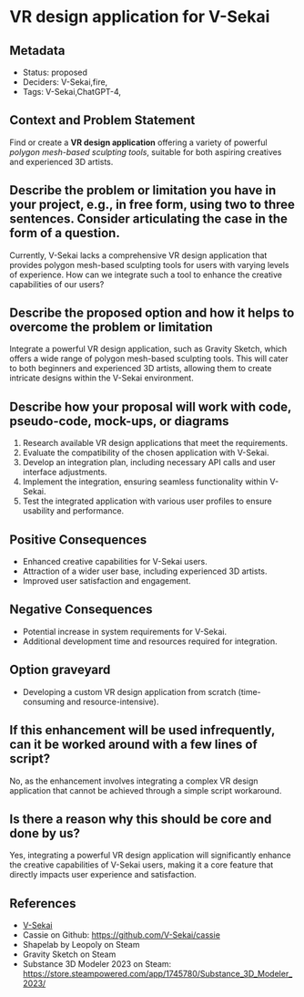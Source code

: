 # VR design application for V-Sekai

## Metadata

- Status: proposed <!-- draft | proposed | rejected | accepted | deprecated | superseded by -->
- Deciders: V-Sekai,fire,
- Tags: V-Sekai,ChatGPT-4,

## Context and Problem Statement

Find or create a **VR design application** offering a variety of powerful _polygon mesh-based sculpting tools_, suitable for both aspiring creatives and experienced 3D artists.

## Describe the problem or limitation you have in your project, e.g., in free form, using two to three sentences. Consider articulating the case in the form of a question.

Currently, V-Sekai lacks a comprehensive VR design application that provides polygon mesh-based sculpting tools for users with varying levels of experience. How can we integrate such a tool to enhance the creative capabilities of our users?

## Describe the proposed option and how it helps to overcome the problem or limitation

Integrate a powerful VR design application, such as Gravity Sketch, which offers a wide range of polygon mesh-based sculpting tools. This will cater to both beginners and experienced 3D artists, allowing them to create intricate designs within the V-Sekai environment.

## Describe how your proposal will work with code, pseudo-code, mock-ups, or diagrams

1. Research available VR design applications that meet the requirements.
2. Evaluate the compatibility of the chosen application with V-Sekai.
3. Develop an integration plan, including necessary API calls and user interface adjustments.
4. Implement the integration, ensuring seamless functionality within V-Sekai.
5. Test the integrated application with various user profiles to ensure usability and performance.

## Positive Consequences

- Enhanced creative capabilities for V-Sekai users.
- Attraction of a wider user base, including experienced 3D artists.
- Improved user satisfaction and engagement.

## Negative Consequences

- Potential increase in system requirements for V-Sekai.
- Additional development time and resources required for integration.

## Option graveyard

- Developing a custom VR design application from scratch (time-consuming and resource-intensive).

## If this enhancement will be used infrequently, can it be worked around with a few lines of script?

No, as the enhancement involves integrating a complex VR design application that cannot be achieved through a simple script workaround.

## Is there a reason why this should be core and done by us?

Yes, integrating a powerful VR design application will significantly enhance the creative capabilities of V-Sekai users, making it a core feature that directly impacts user experience and satisfaction.

## References

- [V-Sekai](https://v-sekai.org/)
- Cassie on Github: https://github.com/V-Sekai/cassie
- Shapelab by Leopoly on Steam
- Gravity Sketch on Steam
- Substance 3D Modeler 2023 on Steam: https://store.steampowered.com/app/1745780/Substance_3D_Modeler_2023/
